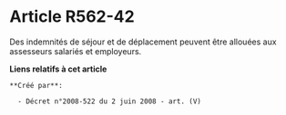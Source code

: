 # Article R562-42

Des indemnités de séjour et de déplacement peuvent être allouées aux assesseurs salariés et employeurs.

**Liens relatifs à cet article**

	**Créé par**:

	  - Décret n°2008-522 du 2 juin 2008 - art. (V)
